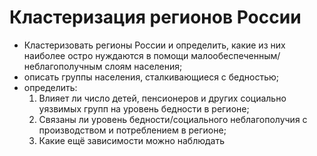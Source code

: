 # Кластеризация регионов России

* Кластеризовать регионы России и определить, какие из них наиболее
остро нуждаются в помощи малообеспеченным/неблагополучным
слоям населения;
* описать группы населения, сталкивающиеся с бедностью;
* определить:
    1. Влияет ли число детей, пенсионеров и других социально уязвимых
групп на уровень бедности в регионе;
    2. Связаны ли уровень бедности/социального неблагополучия с
производством и потреблением в регионе;
    3. Какие ещё зависимости можно наблюдать
